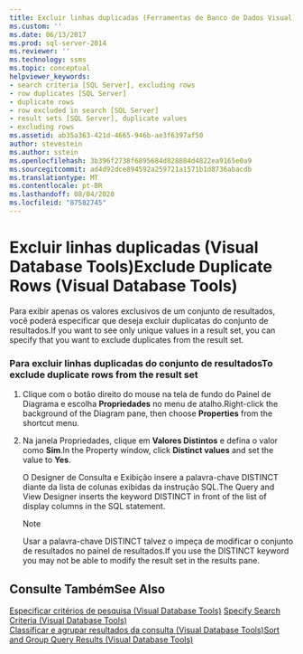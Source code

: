 ```yaml
---
title: Excluir linhas duplicadas (Ferramentas de Banco de Dados Visual) | Microsoft Docs
ms.custom: ''
ms.date: 06/13/2017
ms.prod: sql-server-2014
ms.reviewer: ''
ms.technology: ssms
ms.topic: conceptual
helpviewer_keywords:
- search criteria [SQL Server], excluding rows
- row duplicates [SQL Server]
- duplicate rows
- row excluded in search [SQL Server]
- result sets [SQL Server], duplicate values
- excluding rows
ms.assetid: ab35a363-421d-4665-946b-ae3f6397af50
author: stevestein
ms.author: sstein
ms.openlocfilehash: 3b396f2738f6895684d828884d4822ea9165e0a9
ms.sourcegitcommit: ad4d92dce894592a259721a1571b1d8736abacdb
ms.translationtype: MT
ms.contentlocale: pt-BR
ms.lasthandoff: 08/04/2020
ms.locfileid: "87582745"
---
```

# <a name="exclude-duplicate-rows-visual-database-tools"></a><span data-ttu-id="05513-102">Excluir linhas duplicadas (Visual Database Tools)</span><span class="sxs-lookup"><span data-stu-id="05513-102">Exclude Duplicate Rows (Visual Database Tools)</span></span>
  <span data-ttu-id="05513-103">Para exibir apenas os valores exclusivos de um conjunto de resultados, você poderá especificar que deseja excluir duplicatas do conjunto de resultados.</span><span class="sxs-lookup"><span data-stu-id="05513-103">If you want to see only unique values in a result set, you can specify that you want to exclude duplicates from the result set.</span></span>  
  
### <a name="to-exclude-duplicate-rows-from-the-result-set"></a><span data-ttu-id="05513-104">Para excluir linhas duplicadas do conjunto de resultados</span><span class="sxs-lookup"><span data-stu-id="05513-104">To exclude duplicate rows from the result set</span></span>  
  
1.  <span data-ttu-id="05513-105">Clique com o botão direito do mouse na tela de fundo do Painel de Diagrama e escolha **Propriedades** no menu de atalho.</span><span class="sxs-lookup"><span data-stu-id="05513-105">Right-click the background of the Diagram pane, then choose **Properties** from the shortcut menu.</span></span>  
  
2.  <span data-ttu-id="05513-106">Na janela Propriedades, clique em **Valores Distintos** e defina o valor como **Sim**.</span><span class="sxs-lookup"><span data-stu-id="05513-106">In the Property window, click **Distinct values** and set the value to **Yes**.</span></span>  
  
     <span data-ttu-id="05513-107">O Designer de Consulta e Exibição insere a palavra-chave DISTINCT diante da lista de colunas exibidas da instrução SQL.</span><span class="sxs-lookup"><span data-stu-id="05513-107">The Query and View Designer inserts the keyword DISTINCT in front of the list of display columns in the SQL statement.</span></span>  
  
    > [!NOTE]  
    >  <span data-ttu-id="05513-108">Usar a palavra-chave DISTINCT talvez o impeça de modificar o conjunto de resultados no painel de resultados.</span><span class="sxs-lookup"><span data-stu-id="05513-108">If you use the DISTINCT keyword you may not be able to modify the result set in the results pane.</span></span>  
  
## <a name="see-also"></a><span data-ttu-id="05513-109">Consulte Também</span><span class="sxs-lookup"><span data-stu-id="05513-109">See Also</span></span>  
 <span data-ttu-id="05513-110">[Especificar critérios de pesquisa &#40;Visual Database Tools&#41;](visual-database-tools.md) </span><span class="sxs-lookup"><span data-stu-id="05513-110">[Specify Search Criteria &#40;Visual Database Tools&#41;](visual-database-tools.md) </span></span>  
 [<span data-ttu-id="05513-111">Classificar e agrupar resultados da consulta &#40;Visual Database Tools&#41;</span><span class="sxs-lookup"><span data-stu-id="05513-111">Sort and Group Query Results &#40;Visual Database Tools&#41;</span></span>](sort-and-group-query-results-visual-database-tools.md)  
  
  

